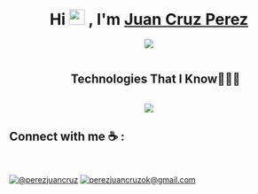 <h1 align="center">Hi <img src="https://media.giphy.com/media/hvRJCLFzcasrR4ia7z/giphy.gif" width="28">
, I'm <a href="https://github.com/juancruzperez12" target="blank">
Juan Cruz Perez</a></h1>


<p align="center">
  <a href="https://github.com/juancruzperez12"><img src="https://readme-typing-svg.herokuapp.com?color=%2336BCF7&center=true&vCenter=true&lines=Welcome+to+my+Github+page;I+am+a+student+of+Information+Systems;Software+Developer"></a>
</p>





<!--h1 without bottom border-->
<div id="user-content-toc">
  <ul align="center">
    <summary><h2 style="display: inline-block">Technologies That I Know👨🏻‍💻</h2></summary>
  </ul>
</div>
<!--tech stack icons-->
<p align="center">
  <a href="https://skillicons.dev">
    <img src="https://skillicons.dev/icons?i=git,github,html,css,js,bootstrap,figma,vscode,discord" />
  </a>
</p>



## Connect with me ☕ :

<br>

[![@perezjuancruz](https://img.icons8.com/fluency/48/000000/linkedin.png "@perezjuancruz")](https://www.linkedin.com/in/perezjuancruz/) 
[![perezjuancruzok@gmail.com](https://img.icons8.com/fluency/48/000000/apple-mail.png "perezjuancruzok@gmail.com")](perezjuancruzok@gmail.com)

<br>



<!-- recursos
https://github.com/durgeshsamariya/awesome-github-profile-readme-templates/blob/master/templates/AnushkaWijegoonawardana97.md
https://github.com/durgeshsamariya/awesome-github-profile-readme-templates/blob/master/templates/100rabhcsmc.md
https://github.com/durgeshsamariya/awesome-github-profile-readme-templates/blob/master/templates/1010nishant.md

https://github.com/durgeshsamariya/awesome-github-profile-readme-templates/blob/master/templates/CodeWhiteWeb.md

-->
